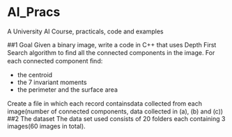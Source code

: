 # AI_Pracs
A University AI Course, practicals, code and examples

##1 Goal 
Given a binary image, write a code in C++ that uses Depth First Search algorithm to ﬁnd all the connected components in the image. For each connected component ﬁnd: 
* the centroid 
* the 7 invariant moments 
* the perimeter and the surface area 

Create a ﬁle in which each record containsdata collected from each image(number of connected components, data collected in (a), (b) and (c))
##2 The dataset 
The data set used consists of 20 folders each containing 3 images(60 images in total).

